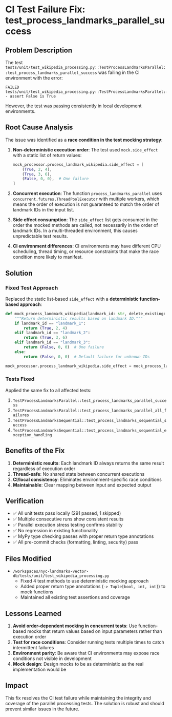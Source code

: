 # CI Test Failure Fix: test_process_landmarks_parallel_success

## Problem Description

The test `tests/unit/test_wikipedia_processing.py::TestProcessLandmarksParallel::test_process_landmarks_parallel_success` was failing in the CI environment with the error:
```
FAILED tests/unit/test_wikipedia_processing.py::TestProcessLandmarksParallel::test_process_landmarks_parallel_success - assert False is True
```

However, the test was passing consistently in local development environments.

## Root Cause Analysis

The issue was identified as a **race condition in the test mocking strategy**:

1. **Non-deterministic execution order**: The test used `mock.side_effect` with a static list of return values:
   ```python
   mock_processor.process_landmark_wikipedia.side_effect = [
       (True, 2, 4),
       (True, 3, 6),
       (False, 0, 0),  # One failure
   ]
   ```

2. **Concurrent execution**: The function `process_landmarks_parallel` uses `concurrent.futures.ThreadPoolExecutor` with multiple workers, which means the order of execution is not guaranteed to match the order of landmark IDs in the input list.

3. **Side effect consumption**: The `side_effect` list gets consumed in the order the mocked methods are called, not necessarily in the order of landmark IDs. In a multi-threaded environment, this causes unpredictable test results.

4. **CI environment differences**: CI environments may have different CPU scheduling, thread timing, or resource constraints that make the race condition more likely to manifest.

## Solution

### Fixed Test Approach

Replaced the static list-based `side_effect` with a **deterministic function-based approach**:

```python
def mock_process_landmark_wikipedia(landmark_id: str, delete_existing: bool = False):
    """Return deterministic results based on landmark ID."""
    if landmark_id == "landmark_1":
        return (True, 2, 4)
    elif landmark_id == "landmark_2":
        return (True, 3, 6)
    elif landmark_id == "landmark_3":
        return (False, 0, 0)  # One failure
    else:
        return (False, 0, 0)  # Default failure for unknown IDs

mock_processor.process_landmark_wikipedia.side_effect = mock_process_landmark_wikipedia
```

### Tests Fixed

Applied the same fix to all affected tests:

1. `TestProcessLandmarksParallel::test_process_landmarks_parallel_success`
2. `TestProcessLandmarksParallel::test_process_landmarks_parallel_all_failures`
3. `TestProcessLandmarksSequential::test_process_landmarks_sequential_success`
4. `TestProcessLandmarksSequential::test_process_landmarks_sequential_exception_handling`

## Benefits of the Fix

1. **Deterministic results**: Each landmark ID always returns the same result regardless of execution order
2. **Thread-safe**: No shared state between concurrent executions
3. **CI/local consistency**: Eliminates environment-specific race conditions
4. **Maintainable**: Clear mapping between input and expected output

## Verification

- ✅ All unit tests pass locally (291 passed, 1 skipped)
- ✅ Multiple consecutive runs show consistent results
- ✅ Parallel execution stress testing confirms stability
- ✅ No regression in existing functionality
- ✅ MyPy type checking passes with proper return type annotations
- ✅ All pre-commit checks (formatting, linting, security) pass

## Files Modified

- `/workspaces/nyc-landmarks-vector-db/tests/unit/test_wikipedia_processing.py`
  - Fixed 4 test methods to use deterministic mocking approach
  - Added proper return type annotations (`-> Tuple[bool, int, int]`) to mock functions
  - Maintained all existing test assertions and coverage

## Lessons Learned

1. **Avoid order-dependent mocking in concurrent tests**: Use function-based mocks that return values based on input parameters rather than execution order
2. **Test for race conditions**: Consider running tests multiple times to catch intermittent failures
3. **Environment parity**: Be aware that CI environments may expose race conditions not visible in development
4. **Mock design**: Design mocks to be as deterministic as the real implementation would be

## Impact

This fix resolves the CI test failure while maintaining the integrity and coverage of the parallel processing tests. The solution is robust and should prevent similar issues in the future.
